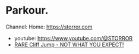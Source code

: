 # Parkour.
Channel:
Home: https://storror.com
- youtube: https://www.youtube.com/@STORROR
- [RARE Cliff Jump - NOT WHAT YOU EXPECT!](https://youtu.be/Oj1CRPgiVkQ)
